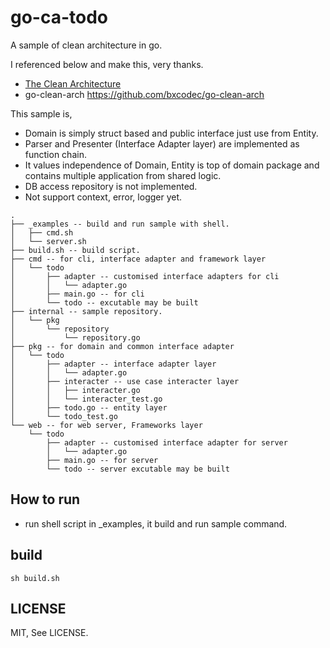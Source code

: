 # go-ca-todo
A sample of clean architecture in go.

I referenced below and make this, very thanks.
* [The Clean Architecture](https://blog.cleancoder.com/uncle-bob/2012/08/13/the-clean-architecture.html)
* go-clean-arch https://github.com/bxcodec/go-clean-arch

This sample is,
* Domain is simply struct based and public interface just use from Entity.
* Parser and Presenter (Interface Adapter layer) are implemented as function chain.
* It values independence of Domain, Entity is top of domain package and contains multiple application from shared logic.
* DB access repository is not implemented.
* Not support context, error, logger yet.
```
.
├── _examples -- build and run sample with shell.
│   ├── cmd.sh
│   └── server.sh
├── build.sh -- build script.
├── cmd -- for cli, interface adapter and framework layer
│   └── todo
│       ├── adapter -- customised interface adapters for cli
│       │   └── adapter.go
│       ├── main.go -- for cli
│       └── todo -- excutable may be built
├── internal -- sample repository.
│   └── pkg
│       └── repository
│           └── repository.go
├── pkg -- for domain and common interface adapter
│   └── todo
│       ├── adapter -- interface adapter layer
│       │   └── adapter.go
│       ├── interacter -- use case interacter layer
│       │   ├── interacter.go
│       │   └── interacter_test.go
│       ├── todo.go -- entity layer
│       └── todo_test.go
└── web -- for web server, Frameworks layer
    └── todo
        ├── adapter -- customised interface adapter for server
        │   └── adapter.go
        ├── main.go -- for server
        └── todo -- server excutable may be built
```

## How to run
* run shell script in _examples, it build and run sample command.

## build
```
sh build.sh
```

## LICENSE
MIT, See LICENSE.

